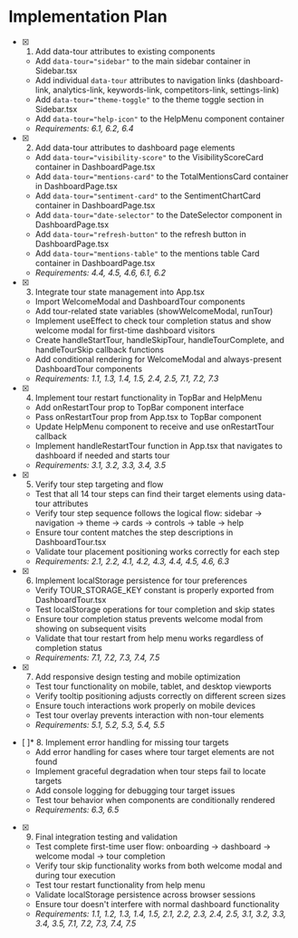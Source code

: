 # Implementation Plan

- [x] 1. Add data-tour attributes to existing components
  - Add `data-tour="sidebar"` to the main sidebar container in Sidebar.tsx
  - Add individual `data-tour` attributes to navigation links (dashboard-link, analytics-link, keywords-link, competitors-link, settings-link)
  - Add `data-tour="theme-toggle"` to the theme toggle section in Sidebar.tsx
  - Add `data-tour="help-icon"` to the HelpMenu component container
  - _Requirements: 6.1, 6.2, 6.4_

- [x] 2. Add data-tour attributes to dashboard page elements
  - Add `data-tour="visibility-score"` to the VisibilityScoreCard container in DashboardPage.tsx
  - Add `data-tour="mentions-card"` to the TotalMentionsCard container in DashboardPage.tsx
  - Add `data-tour="sentiment-card"` to the SentimentChartCard container in DashboardPage.tsx
  - Add `data-tour="date-selector"` to the DateSelector component in DashboardPage.tsx
  - Add `data-tour="refresh-button"` to the refresh button in DashboardPage.tsx
  - Add `data-tour="mentions-table"` to the mentions table Card container in DashboardPage.tsx
  - _Requirements: 4.4, 4.5, 4.6, 6.1, 6.2_

- [x] 3. Integrate tour state management into App.tsx
  - Import WelcomeModal and DashboardTour components
  - Add tour-related state variables (showWelcomeModal, runTour)
  - Implement useEffect to check tour completion status and show welcome modal for first-time dashboard visitors
  - Create handleStartTour, handleSkipTour, handleTourComplete, and handleTourSkip callback functions
  - Add conditional rendering for WelcomeModal and always-present DashboardTour components
  - _Requirements: 1.1, 1.3, 1.4, 1.5, 2.4, 2.5, 7.1, 7.2, 7.3_

- [x] 4. Implement tour restart functionality in TopBar and HelpMenu
  - Add onRestartTour prop to TopBar component interface
  - Pass onRestartTour prop from App.tsx to TopBar component
  - Update HelpMenu component to receive and use onRestartTour callback
  - Implement handleRestartTour function in App.tsx that navigates to dashboard if needed and starts tour
  - _Requirements: 3.1, 3.2, 3.3, 3.4, 3.5_

- [x] 5. Verify tour step targeting and flow
  - Test that all 14 tour steps can find their target elements using data-tour attributes
  - Verify tour step sequence follows the logical flow: sidebar → navigation → theme → cards → controls → table → help
  - Ensure tour content matches the step descriptions in DashboardTour.tsx
  - Validate tour placement positioning works correctly for each step
  - _Requirements: 2.1, 2.2, 4.1, 4.2, 4.3, 4.4, 4.5, 4.6, 6.3_

- [x] 6. Implement localStorage persistence for tour preferences
  - Verify TOUR_STORAGE_KEY constant is properly exported from DashboardTour.tsx
  - Test localStorage operations for tour completion and skip states
  - Ensure tour completion status prevents welcome modal from showing on subsequent visits
  - Validate that tour restart from help menu works regardless of completion status
  - _Requirements: 7.1, 7.2, 7.3, 7.4, 7.5_

- [x] 7. Add responsive design testing and mobile optimization
  - Test tour functionality on mobile, tablet, and desktop viewports
  - Verify tooltip positioning adjusts correctly on different screen sizes
  - Ensure touch interactions work properly on mobile devices
  - Test tour overlay prevents interaction with non-tour elements
  - _Requirements: 5.1, 5.2, 5.3, 5.4, 5.5_

- [ ]* 8. Implement error handling for missing tour targets
  - Add error handling for cases where tour target elements are not found
  - Implement graceful degradation when tour steps fail to locate targets
  - Add console logging for debugging tour target issues
  - Test tour behavior when components are conditionally rendered
  - _Requirements: 6.3, 6.5_

- [x] 9. Final integration testing and validation
  - Test complete first-time user flow: onboarding → dashboard → welcome modal → tour completion
  - Verify tour skip functionality works from both welcome modal and during tour execution
  - Test tour restart functionality from help menu
  - Validate localStorage persistence across browser sessions
  - Ensure tour doesn't interfere with normal dashboard functionality
  - _Requirements: 1.1, 1.2, 1.3, 1.4, 1.5, 2.1, 2.2, 2.3, 2.4, 2.5, 3.1, 3.2, 3.3, 3.4, 3.5, 7.1, 7.2, 7.3, 7.4, 7.5_
